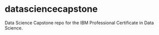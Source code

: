 # datasciencecapstone
Data Science Capstone repo for the IBM Professional Certificate in Data Science.
